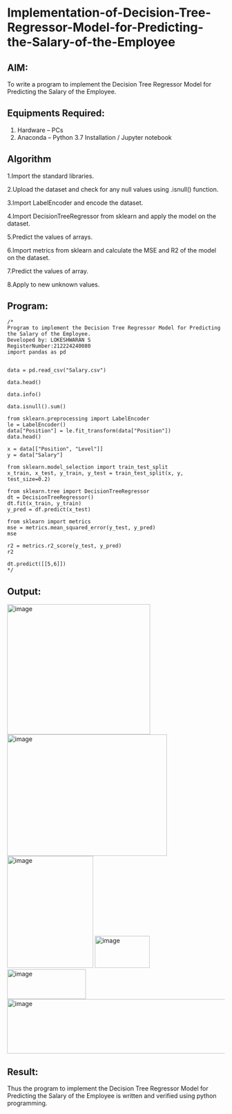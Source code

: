 # Implementation-of-Decision-Tree-Regressor-Model-for-Predicting-the-Salary-of-the-Employee

## AIM:
To write a program to implement the Decision Tree Regressor Model for Predicting the Salary of the Employee.

## Equipments Required:
1. Hardware – PCs
2. Anaconda – Python 3.7 Installation / Jupyter notebook

## Algorithm
1.Import the standard libraries.

2.Upload the dataset and check for any null values using .isnull() function.

3.Import LabelEncoder and encode the dataset.

4.Import DecisionTreeRegressor from sklearn and apply the model on the dataset.

5.Predict the values of arrays.

6.Import metrics from sklearn and calculate the MSE and R2 of the model on the dataset.

7.Predict the values of array.

8.Apply to new unknown values.

## Program:
```
/*
Program to implement the Decision Tree Regressor Model for Predicting the Salary of the Employee.
Developed by: LOKESHWARAN S
RegisterNumber:212224240080
import pandas as pd


data = pd.read_csv("Salary.csv")

data.head()

data.info()

data.isnull().sum()

from sklearn.preprocessing import LabelEncoder
le = LabelEncoder()
data["Position"] = le.fit_transform(data["Position"])
data.head()

x = data[["Position", "Level"]]
y = data["Salary"]

from sklearn.model_selection import train_test_split
x_train, x_test, y_train, y_test = train_test_split(x, y, test_size=0.2)

from sklearn.tree import DecisionTreeRegressor
dt = DecisionTreeRegressor()
dt.fit(x_train, y_train)
y_pred = df.predict(x_test)

from sklearn import metrics
mse = metrics.mean_squared_error(y_test, y_pred)
mse

r2 = metrics.r2_score(y_test, y_pred)
r2

dt.predict([[5,6]])
*/
```

## Output:
<img width="331" height="301" alt="image" src="https://github.com/user-attachments/assets/d9a641b6-dd9d-46a9-ae28-f9f0e32bb89a" />

<img width="370" height="281" alt="image" src="https://github.com/user-attachments/assets/229c84ef-ebe2-4b5e-a735-ae3b0ad45416" />

<img width="199" height="259" alt="image" src="https://github.com/user-attachments/assets/5ed07a64-cccc-4752-8772-313b136004b1" />

<img width="127" height="74" alt="image" src="https://github.com/user-attachments/assets/17818de2-f7f5-4dd5-825e-2955b429852c" />

<img width="182" height="69" alt="image" src="https://github.com/user-attachments/assets/0b5bf2f6-39be-4a67-ad1d-8ed9119b51f6" />

<img width="1609" height="126" alt="image" src="https://github.com/user-attachments/assets/4a17359d-c257-44e0-9b64-5004b79bfef7" />



## Result:
Thus the program to implement the Decision Tree Regressor Model for Predicting the Salary of the Employee is written and verified using python programming.
